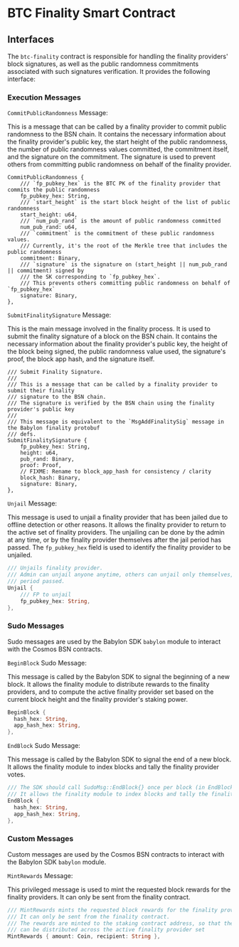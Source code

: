 # BTC Finality Smart Contract

## Interfaces

The `btc-finality` contract is responsible for handling the finality providers'
block signatures, as well as the public randomness commitments associated with
such signatures verification.
It provides the following interface:

### Execution Messages

`CommitPublicRandomness` Message:

This is a message that can be called by a finality provider to commit public
randomness to the BSN chain.
It contains the necessary information about the finality provider's public key,
the start height of the public randomness, the number of public randomness
values committed, the commitment itself, and the signature on the commitment.
The signature is used to prevent others from committing public randomness on
behalf of the finality provider.

```
CommitPublicRandomness {
    /// `fp_pubkey_hex` is the BTC PK of the finality provider that commits the public randomness
    fp_pubkey_hex: String,
    /// `start_height` is the start block height of the list of public randomness
    start_height: u64,
    /// `num_pub_rand` is the amount of public randomness committed
    num_pub_rand: u64,
    /// `commitment` is the commitment of these public randomness values.
    /// Currently, it's the root of the Merkle tree that includes the public randomness
    commitment: Binary,
    /// `signature` is the signature on (start_height || num_pub_rand || commitment) signed by
    /// the SK corresponding to `fp_pubkey_hex`.
    /// This prevents others committing public randomness on behalf of `fp_pubkey_hex`
    signature: Binary,
},
```

`SubmitFinalitySignature` Message:

This is the main message involved in the finality process. It is used to submit
the finality signature of a block on the BSN chain. It contains the necessary
information about the finality provider's public key, the height of the block
being signed, the public randomness value used, the signature's proof, the block
app hash, and the signature itself.

```
/// Submit Finality Signature.
///
/// This is a message that can be called by a finality provider to submit their finality
/// signature to the BSN chain.
/// The signature is verified by the BSN chain using the finality provider's public key
///
/// This message is equivalent to the `MsgAddFinalitySig` message in the Babylon finality protobuf
/// defs.
SubmitFinalitySignature {
    fp_pubkey_hex: String,
    height: u64,
    pub_rand: Binary,
    proof: Proof,
    // FIXME: Rename to block_app_hash for consistency / clarity
    block_hash: Binary,
    signature: Binary,
},
```

`Unjail` Message:

This message is used to unjail a finality provider that has been jailed due to
offline detection or other reasons. It allows the finality provider to return to
the active set of finality providers. The unjailing can be done by the admin at
any time, or by the finality provider themselves after the jail period has passed. The
`fp_pubkey_hex` field is used to identify the finality provider to be unjailed.

```rust
/// Unjails finality provider.
/// Admin can unjail anyone anytime, others can unjail only themselves, and only if the jail
/// period passed.
Unjail {
    /// FP to unjail
    fp_pubkey_hex: String,
},
```

### Sudo Messages

Sudo messages are used by the Babylon SDK `babylon` module to interact with the
Cosmos BSN contracts.

`BeginBlock` Sudo Message:

This message is called by the Babylon SDK to signal the beginning of a new
block.
It allows the finality module to distribute rewards to the finality providers,
and to compute the active finality provider set based on the current block
height and the finality provider's staking power.

```rust
BeginBlock {
  hash_hex: String,
  app_hash_hex: String,
},
```

`EndBlock` Sudo Message:

This message is called by the Babylon SDK to signal the end of a new block.
It allows the finality module to index blocks and tally the finality provider
votes.

```rust
/// The SDK should call SudoMsg::EndBlock{} once per block (in EndBlock).
/// It allows the finality module to index blocks and tally the finality provider votes
EndBlock {
  hash_hex: String,
  app_hash_hex: String,
},
```

### Custom Messages

Custom messages are used by the Cosmos BSN contracts to interact with the
Babylon SDK `babylon` module.

`MintRewards` Message:

This privileged message is used to mint the requested block rewards for the
finality providers.
It can only be sent from the finality contract.

```rust
/// MintRewards mints the requested block rewards for the finality providers.
/// It can only be sent from the finality contract.
/// The rewards are minted to the staking contract address, so that they
/// can be distributed across the active finality provider set
MintRewards { amount: Coin, recipient: String },
```
